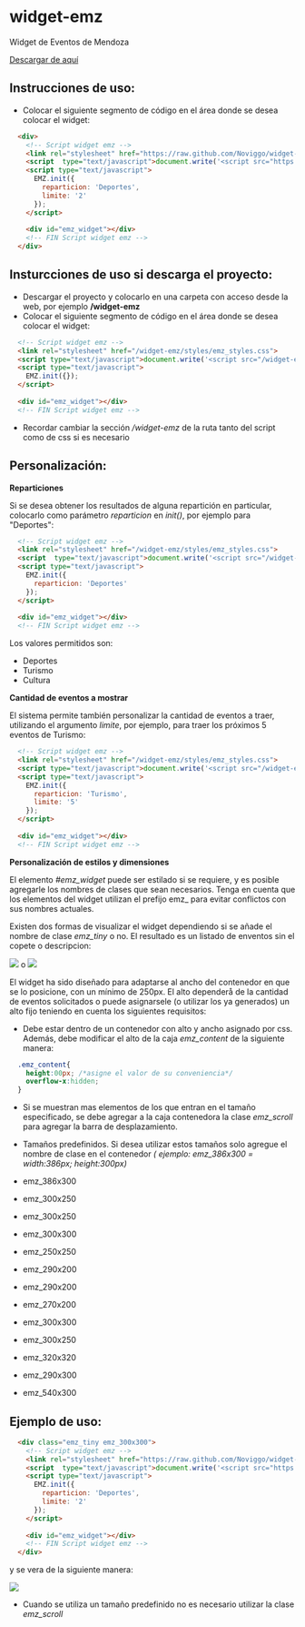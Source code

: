 ﻿widget-emz
==========

Widget de Eventos de Mendoza

[Descargar de aquí](https://github.com/Noviggo/widget-emz/zipball/master)

Instrucciones de uso:
---------------------

* Colocar el siguiente segmento de código en el área donde se desea colocar el widget:

```html
  <div>
    <!-- Script widget emz -->
    <link rel="stylesheet" href="https://raw.github.com/Noviggo/widget-emz/master/styles/emz_styles.css">
    <script  type="text/javascript">document.write('<script src="https://raw.github.com/Noviggo/widget-emz/master/scripts/emz_script.js"><\/script>')</script>
    <script type="text/javascript">
      EMZ.init({
        reparticion: 'Deportes',
        limite: '2'
      });
    </script>
 
    <div id="emz_widget"></div>
    <!-- FIN Script widget emz -->
  </div>
```

Insturcciones de uso si descarga el proyecto:
----------------------------------------------------

* Descargar el proyecto y colocarlo en una carpeta con acceso desde la web, por ejemplo __/widget-emz__
* Colocar el siguiente segmento de código en el área donde se desea colocar el widget:

```html
  <!-- Script widget emz -->
  <link rel="stylesheet" href="/widget-emz/styles/emz_styles.css">
  <script type="text/javascript">document.write('<script src="/widget-emz/scripts/emz_script.js"><\/script>')</script>
  <script type="text/javascript">
    EMZ.init({});
  </script>
 
  <div id="emz_widget"></div>
  <!-- FIN Script widget emz -->
```

* Recordar cambiar la sección _/widget-emz_ de la ruta tanto del script como de css si es necesario

Personalización:
----------------

__Reparticiones__

Si se desea obtener los resultados de alguna repartición en particular, colocarlo como parámetro _reparticion_ en _init()_, por ejemplo para "Deportes":

```html
  <!-- Script widget emz -->
  <link rel="stylesheet" href="/widget-emz/styles/emz_styles.css">
  <script  type="text/javascript">document.write('<script src="/widget-emz/scripts/emz_script.js"><\/script>')</script>
  <script type="text/javascript">
    EMZ.init({
      reparticion: 'Deportes'
    });
  </script>
 
  <div id="emz_widget"></div>
  <!-- FIN Script widget emz -->
```

Los valores permitidos son:

* Deportes
* Turismo
* Cultura

__Cantidad de eventos a mostrar__

El sistema permite también personalizar la cantidad de eventos a traer, utilizando el argumento _limite_, por ejemplo, para traer los próximos 5 eventos de Turismo:

```html
  <!-- Script widget emz -->
  <link rel="stylesheet" href="/widget-emz/styles/emz_styles.css">
  <script type="text/javascript">document.write('<script src="/widget-emz/scripts/emz_script.js"><\/script>')</script>
  <script type="text/javascript">
    EMZ.init({
      reparticion: 'Turismo',
      limite: '5'
    });
  </script>
 
  <div id="emz_widget"></div>
  <!-- FIN Script widget emz -->
```

__Personalización de estilos y dimensiones__

El elemento _#emz_widget_ puede ser estilado si se requiere, y es posible agregarle los nombres de clases que sean necesarios. Tenga en cuenta que los elementos del widget utilizan el prefijo emz_ para evitar conflictos con sus nombres actuales.

Existen dos formas de visualizar el widget dependiendo si se añade el nombre de clase _emz_tiny_ o no. El resultado es un listado de enventos sin el copete o descripcion:

<img src="https://raw.github.com/Noviggo/widget-emz/master/images/widget_tiny.jpg"/> o <img src="https://raw.github.com/Noviggo/widget-emz/master/images/widget_normal.jpg"/>

El widget ha sido diseñado para adaptarse al ancho del contenedor en que se lo posicione, con un mínimo de 250px. El alto dependerå de la cantidad de eventos solicitados o puede asignarsele (o utilizar los ya generados) un alto fijo teniendo en cuenta los siguientes requisitos:

* Debe estar dentro de un contenedor con alto y ancho asignado por css. Además, debe modificar el alto de la caja _emz_content_ de la siguiente manera:

```css
  .emz_content{
	height:00px; /*asigne el valor de su conveniencia*/
	overflow-x:hidden;
  }
```

* Si se muestran mas elementos de los que entran en el tamaño especificado, se debe agregar a la caja contenedora la clase _emz_scroll_ para agregar la barra de desplazamiento.
* Tamaños predefinidos. Si desea utilizar estos tamaños solo agregue el nombre de clase en el contenedor _( ejemplo: emz_386x300 = width:386px; height:300px)_
 
 * emz_386x300
 * emz_300x250
 * emz_300x250
 * emz_300x300
 * emz_250x250
 * emz_290x200
 * emz_290x200
 * emz_270x200
 * emz_300x300
 * emz_300x250
 * emz_320x320
 * emz_290x300
 * emz_540x300

Ejemplo de uso:
---------------

```html
  <div class="emz_tiny emz_300x300">
    <!-- Script widget emz -->
    <link rel="stylesheet" href="https://raw.github.com/Noviggo/widget-emz/master/styles/emz_styles.css">
    <script  type="text/javascript">document.write('<script src="https://raw.github.com/Noviggo/widget-emz/master/scripts/emz_script.js"><\/script>')</script>
    <script type="text/javascript">
      EMZ.init({
        reparticion: 'Deportes',
        limite: '2'
      });
    </script>
 
    <div id="emz_widget"></div>
    <!-- FIN Script widget emz -->
  </div>
```

y se vera de la siguiente manera:

<img src="https://raw.github.com/Noviggo/widget-emz/master/images/widget_tiny.jpg"/>

* Cuando se utiliza un tamaño predefinido no es necesario utilizar la clase _emz_scroll_
